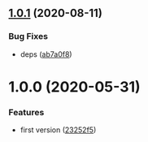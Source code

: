 ## [1.0.1](https://github.com/NaturalCycles/grafana-lib/compare/v1.0.0...v1.0.1) (2020-08-11)


### Bug Fixes

* deps ([ab7a0f8](https://github.com/NaturalCycles/grafana-lib/commit/ab7a0f8762cadc9028884f46e50320c8e0cccfe1))

# 1.0.0 (2020-05-31)


### Features

* first version ([23252f5](https://github.com/NaturalCycles/grafana-lib/commit/23252f57bb7c8db8412420ff36a443f4dc9aec07))
